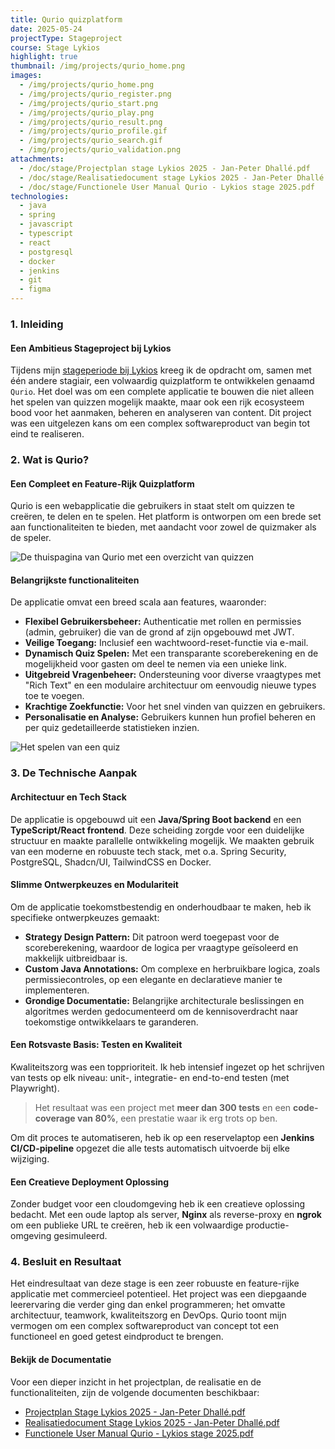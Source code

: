 ```yaml
---
title: Qurio quizplatform
date: 2025-05-24
projectType: Stageproject
course: Stage Lykios
highlight: true
thumbnail: /img/projects/qurio_home.png
images:
  - /img/projects/qurio_home.png
  - /img/projects/qurio_register.png
  - /img/projects/qurio_start.png
  - /img/projects/qurio_play.png
  - /img/projects/qurio_result.png
  - /img/projects/qurio_profile.gif
  - /img/projects/qurio_search.gif
  - /img/projects/qurio_validation.png
attachments:
  - /doc/stage/Projectplan stage Lykios 2025 - Jan-Peter Dhallé.pdf
  - /doc/stage/Realisatiedocument stage Lykios 2025 - Jan-Peter Dhallé.pdf
  - /doc/stage/Functionele User Manual Qurio - Lykios stage 2025.pdf
technologies:
  - java
  - spring
  - javascript
  - typescript
  - react
  - postgresql
  - docker
  - jenkins
  - git
  - figma
---
```


### 1. Inleiding

#### Een Ambitieus Stageproject bij Lykios

Tijdens mijn [stageperiode bij Lykios](/stage) kreeg ik de opdracht om, samen met één andere stagiair, een volwaardig quizplatform te ontwikkelen genaamd `Qurio`. Het doel was om een complete applicatie te bouwen die niet alleen het spelen van quizzen mogelijk maakte, maar ook een rijk ecosysteem bood voor het aanmaken, beheren en analyseren van content. Dit project was een uitgelezen kans om een complex softwareproduct van begin tot eind te realiseren.

### 2. Wat is Qurio?

#### Een Compleet en Feature-Rijk Quizplatform

Qurio is een webapplicatie die gebruikers in staat stelt om quizzen te creëren, te delen en te spelen. Het platform is ontworpen om een brede set aan functionaliteiten te bieden, met aandacht voor zowel de quizmaker als de speler.

![De thuispagina van Qurio met een overzicht van quizzen](/img/projects/qurio_home.png)

#### Belangrijkste functionaliteiten

De applicatie omvat een breed scala aan features, waaronder:

- **Flexibel Gebruikersbeheer:** Authenticatie met rollen en permissies (admin, gebruiker) die van de grond af zijn opgebouwd met JWT.
- **Veilige Toegang:** Inclusief een wachtwoord-reset-functie via e-mail.
- **Dynamisch Quiz Spelen:** Met een transparante scoreberekening en de mogelijkheid voor gasten om deel te nemen via een unieke link.
- **Uitgebreid Vragenbeheer:** Ondersteuning voor diverse vraagtypes met "Rich Text" en een modulaire architectuur om eenvoudig nieuwe types toe te voegen.
- **Krachtige Zoekfunctie:** Voor het snel vinden van quizzen en gebruikers.
- **Personalisatie en Analyse:** Gebruikers kunnen hun profiel beheren en per quiz gedetailleerde statistieken inzien.

![Het spelen van een quiz](/img/projects/qurio_play.png)

### 3. De Technische Aanpak

#### Architectuur en Tech Stack

De applicatie is opgebouwd uit een **Java/Spring Boot backend** en een **TypeScript/React frontend**. Deze scheiding zorgde voor een duidelijke structuur en maakte parallelle ontwikkeling mogelijk. We maakten gebruik van een moderne en robuuste tech stack, met o.a. Spring Security, PostgreSQL, Shadcn/UI, TailwindCSS en Docker.

#### Slimme Ontwerpkeuzes en Modulariteit

Om de applicatie toekomstbestendig en onderhoudbaar te maken, heb ik specifieke ontwerpkeuzes gemaakt:

- **Strategy Design Pattern:** Dit patroon werd toegepast voor de scoreberekening, waardoor de logica per vraagtype geïsoleerd en makkelijk uitbreidbaar is.
- **Custom Java Annotations:** Om complexe en herbruikbare logica, zoals permissiecontroles, op een elegante en declaratieve manier te implementeren.
- **Grondige Documentatie:** Belangrijke architecturale beslissingen en algoritmes werden gedocumenteerd om de kennisoverdracht naar toekomstige ontwikkelaars te garanderen.

#### Een Rotsvaste Basis: Testen en Kwaliteit

Kwaliteitszorg was een topprioriteit. Ik heb intensief ingezet op het schrijven van tests op elk niveau: unit-, integratie- en end-to-end testen (met Playwright).

> Het resultaat was een project met **meer dan 300 tests** en een **code-coverage van 80%**, een prestatie waar ik erg trots op ben.

Om dit proces te automatiseren, heb ik op een reservelaptop een **Jenkins CI/CD-pipeline** opgezet die alle tests automatisch uitvoerde bij elke wijziging.

#### Een Creatieve Deployment Oplossing

Zonder budget voor een cloudomgeving heb ik een creatieve oplossing bedacht. Met een oude laptop als server, **Nginx** als reverse-proxy en **ngrok** om een publieke URL te creëren, heb ik een volwaardige productie-omgeving gesimuleerd.

### 4. Besluit en Resultaat

Het eindresultaat van deze stage is een zeer robuuste en feature-rijke applicatie met commercieel potentieel. Het project was een diepgaande leerervaring die verder ging dan enkel programmeren; het omvatte architectuur, teamwork, kwaliteitszorg en DevOps. Qurio toont mijn vermogen om een complex softwareproduct van concept tot een functioneel en goed getest eindproduct te brengen.

#### Bekijk de Documentatie

Voor een dieper inzicht in het projectplan, de realisatie en de functionaliteiten, zijn de volgende documenten beschikbaar:

- [Projectplan Stage Lykios 2025 - Jan-Peter Dhallé.pdf](/doc/stage/Projectplan%20stage%20Lykios%202025%20-%20Jan-Peter%20Dhallé.pdf)
- [Realisatiedocument Stage Lykios 2025 - Jan-Peter Dhallé.pdf](/doc/stage/Realisatiedocument%20stage%20Lykios%202025%20-%20Jan-Peter%20Dhallé.pdf)
- [Functionele User Manual Qurio - Lykios stage 2025.pdf](/doc/stage/Functionele%20User%20Manual%20Qurio%20-%20Lykios%20stage%202025.pdf)
